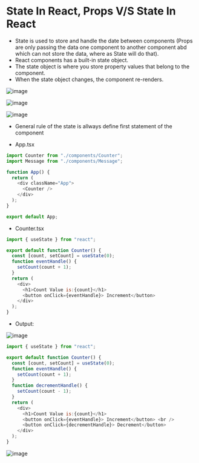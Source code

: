 #  State In React, Props V/S State In React

* State is used to store and handle the date between components (Props are only passing the data one component to another component abd which can not store the data, where as State will do that).
* React components has a built-in state object.
* The state object is where you store property values that belong to the component.
* When the state object changes, the component re-renders.

![image](https://github.com/veerrajukakarla434/2025-Front-End-Technology-Stack-Pilot-Project/assets/40323661/b3ae7483-2732-49d9-9db8-4bdab0a8d1a4)

![image](https://github.com/veerrajukakarla434/2025-Front-End-Technology-Stack-Pilot-Project/assets/40323661/ee31eb60-05dc-4813-8887-e8a27cb55f51)

![image](https://github.com/veerrajukakarla434/2025-Front-End-Technology-Stack-Pilot-Project/assets/40323661/c2e51a2f-294b-47e3-9a59-dc17f925fe19)

* General rule of the state is allways define first statement of the component

* App.tsx
```javascript
import Counter from "./components/Counter";
import Message from "./components/Message";

function App() {
  return (
    <div className="App">
      <Counter />
    </div>
  );
}

export default App;

```

* Counter.tsx
  
```javascript
import { useState } from "react";

export default function Counter() {
  const [count, setCount] = useState(0);
  function eventHandle() {
    setCount(count + 1);
  }
  return (
    <div>
      <h1>Count Value is:{count}</h1>
      <button onClick={eventHandle}> Increment</button>
    </div>
  );
}
```
* Output:

![image](https://github.com/veerrajukakarla434/2025-Front-End-Technology-Stack-Pilot-Project/assets/40323661/95ed6474-0c97-4015-bcdb-2037b9a64054)

```javascript
import { useState } from "react";

export default function Counter() {
  const [count, setCount] = useState(0);
  function eventHandle() {
    setCount(count + 1);
  }
  function decrementHandle() {
    setCount(count - 1);
  }
  return (
    <div>
      <h1>Count Value is:{count}</h1>
      <button onClick={eventHandle}> Increment</button> <br />
      <button onClick={decrementHandle}> Decrement</button>
    </div>
  );
}
```
![image](https://github.com/veerrajukakarla434/2025-Front-End-Technology-Stack-Pilot-Project/assets/40323661/46273b12-d671-4a06-8029-0d37ebf90f4b)

